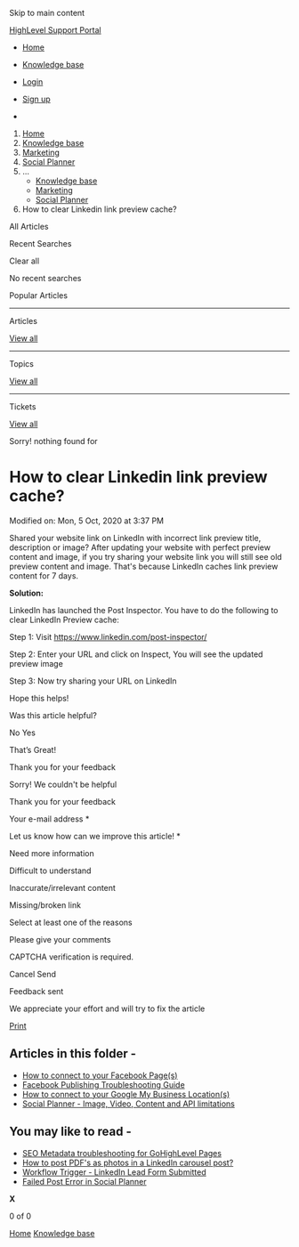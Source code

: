 Skip to main content

[ HighLevel Support Portal ](https://help.gohighlevel.com)

  * [ Home ](/support/home)
  * [ Knowledge base ](/support/solutions)

  * [Login](/support/login)
  * [Sign up](/support/signup)
  * 

  1. [Home](/support/home)
  2. [Knowledge base](/support/solutions)
  3. [Marketing](/support/solutions/48000449565)
  4. [Social Planner](/support/solutions/folders/48000684282)
  5. ... 
     * [Knowledge base](/support/solutions)
     * [Marketing](/support/solutions/48000449565)
     * [Social Planner](/support/solutions/folders/48000684282)
  6. How to clear Linkedin link preview cache?

All  Articles 

Recent Searches

Clear all

No recent searches

Popular Articles

* * *

Articles

[View all](/support/search/solutions)

* * *

Topics

[View all](/support/search/topics)

* * *

Tickets

[View all](/support/search/tickets)

Sorry! nothing found for   

# How to clear Linkedin link preview cache?

Modified on: Mon, 5 Oct, 2020 at 3:37 PM

Shared your website link on LinkedIn with incorrect link preview title, description or image? After updating your website with perfect preview content and image, if you try sharing your website link you will still see old preview content and image. That's because LinkedIn caches link preview content for 7 days.

**Solution:**

LinkedIn has launched the Post Inspector. You have to do the following to clear LinkedIn Preview cache:

Step 1: Visit <https://www.linkedin.com/post-inspector/>

Step 2: Enter your URL and click on Inspect, You will see the updated preview image

Step 3: Now try sharing your URL on LinkedIn

Hope this helps!

Was this article helpful?

No  Yes 

That’s Great!

Thank you for your feedback

Sorry! We couldn't be helpful

Thank you for your feedback

Your e-mail address *

Let us know how can we improve this article! *

Need more information 

Difficult to understand 

Inaccurate/irrelevant content 

Missing/broken link 

Select at least one of the reasons 

Please give your comments 

CAPTCHA verification is required. 

Cancel  Send 

Feedback sent

We appreciate your effort and will try to fix the article

[Print](javascript:print\(\))

## Articles in this folder -

  * [How to connect to your Facebook Page(s)](/support/solutions/articles/48001210327-how-to-connect-to-your-facebook-page-s-)
  * [Facebook Publishing Troubleshooting Guide](/support/solutions/articles/48001210328-facebook-publishing-troubleshooting-guide)
  * [How to connect to your Google My Business Location(s)](/support/solutions/articles/48001210325-how-to-connect-to-your-google-my-business-location-s-)
  * [Social Planner - Image, Video, Content and API limitations](/support/solutions/articles/48001210585-social-planner-image-video-content-and-api-limitations)

## You may like to read -

  * [SEO Metadata troubleshooting for GoHighLevel Pages](/support/solutions/articles/48001162060-seo-metadata-troubleshooting-for-gohighlevel-pages)
  * [How to post PDF's as photos in a LinkedIn carousel post?](/support/solutions/articles/155000004058-how-to-post-pdf-s-as-photos-in-a-linkedin-carousel-post-)
  * [Workflow Trigger - LinkedIn Lead Form Submitted](/support/solutions/articles/155000003497-workflow-trigger-linkedin-lead-form-submitted)
  * [Failed Post Error in Social Planner](/support/solutions/articles/48001218255-failed-post-error-in-social-planner)

**X**

0 of 0 []()

[Home](/support/home) [Knowledge base](/support/solutions)
